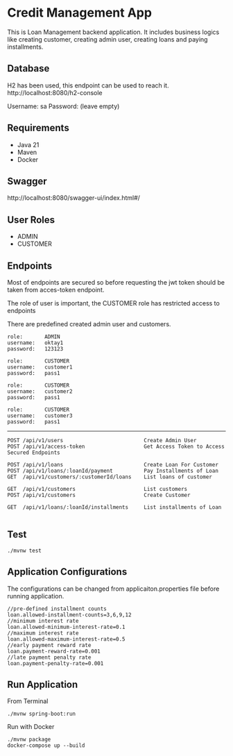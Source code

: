 # Credit Management App

This is Loan Management backend application. It includes business logics like creating customer, creating admin user, creating loans and paying installments.

## Database

H2 has been used, this endpoint can be used to reach it. http://localhost:8080/h2-console

Username: sa
Password: (leave empty)

## Requirements

- Java 21
- Maven
- Docker

## Swagger

http://localhost:8080/swagger-ui/index.html#/

## User Roles
* ADMIN
* CUSTOMER

## Endpoints

Most of endpoints are secured so before requesting the jwt token should be taken from acces-token endpoint.

The role of user is important, the CUSTOMER role has restricted access to endpoints

There are predefined created admin user and customers.
```
role:       ADMIN
username:   oktay1
password:   123123

role:       CUSTOMER
username:   customer1
password:   pass1

role:       CUSTOMER
username:   customer2
password:   pass1

role:       CUSTOMER
username:   customer3
password:   pass1
```

---

```
POST /api/v1/users                          Create Admin User
POST /api/v1/access-token                   Get Access Token to Access Secured Endpoints

POST /api/v1/loans                          Create Loan For Customer
POST /api/v1/loans/:loanId/payment          Pay Installments of Loan
GET  /api/v1/customers/:customerId/loans    List loans of customer

GET  /api/v1/customers                      List customers
POST /api/v1/customers                      Create Customer

GET  /api/v1/loans/:loanId/installments     List installments of Loan 
 
```

## Test
```
./mvnw test
```

## Application Configurations
The configurations can be changed from applicaiton.properties file before running application.

```
//pre-defined installment counts
loan.allowed-installment-counts=3,6,9,12
//minimum interest rate
loan.allowed-minimum-interest-rate=0.1
//maximum interest rate
loan.allowed-maximum-interest-rate=0.5
//early payment reward rate
loan.payment-reward-rate=0.001
//late payment penalty rate
loan.payment-penalty-rate=0.001
```

## Run Application

From Terminal
```
./mvnw spring-boot:run
```

Run with Docker
```
./mvnw package
docker-compose up --build
```


